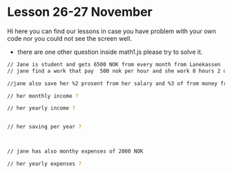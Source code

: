 # Lesson 26-27 November 

Hi here you can find our lessons in case you have problem with your own code nor you could not see
the screen well. 


* there are one other question inside math1.js please try to solve it.
``` bash 
// Jane is student and gets 6500 NOK from every month from Lanekassen
// jane find a work that pay  500 nok per hour and she work 8 hours 2 days 

//jane also save her %2 prosent from her salary and %3 of from money from lanekassn

// her monthly income ? 

// her yearly income ?


// her saving per year ?



// jane has also monthy expenses of 2000 NOK

// her yearly expenses ?

  ``` 

